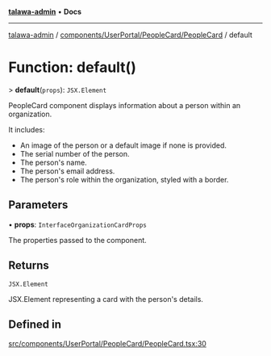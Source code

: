 [**talawa-admin**](../../../../../README.md) • **Docs**

***

[talawa-admin](../../../../../modules.md) / [components/UserPortal/PeopleCard/PeopleCard](../README.md) / default

# Function: default()

\> **default**(`props`): `JSX.Element`

PeopleCard component displays information about a person within an organization.

It includes:
- An image of the person or a default image if none is provided.
- The serial number of the person.
- The person's name.
- The person's email address.
- The person's role within the organization, styled with a border.

## Parameters

• **props**: `InterfaceOrganizationCardProps`

The properties passed to the component.

## Returns

`JSX.Element`

JSX.Element representing a card with the person's details.

## Defined in

[src/components/UserPortal/PeopleCard/PeopleCard.tsx:30](https://github.com/PalisadoesFoundation/talawa-admin/blob/d16b95ee179900e8e32a2296f14e948e6caea05b/src/components/UserPortal/PeopleCard/PeopleCard.tsx#L30)
